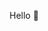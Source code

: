 Hello 👋

<!--
[![Anurag's github stats](https://github-readme-stats.vercel.app/api?username=sevming&theme=dracula)](https://github.com/sevming/github-readme-stats)

### Hi there 👋

**sevming/sevming** is a ✨ _special_ ✨ repository because its `README.md` (this file) appears on your GitHub profile.

Here are some ideas to get you started:

- 🔭 I’m currently working on ...
- 🌱 I’m currently learning ...
- 👯 I’m looking to collaborate on ...
- 🤔 I’m looking for help with ...
- 💬 Ask me about ...
- 📫 How to reach me: ...
- 😄 Pronouns: ...
- ⚡ Fun fact: ...
-->
